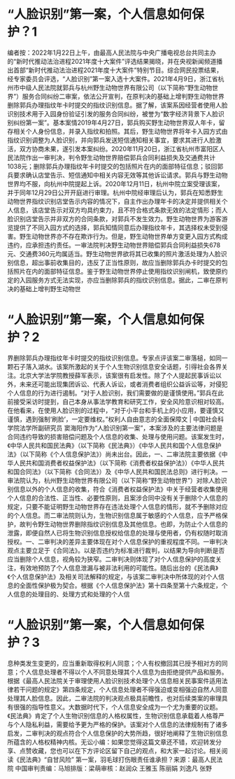 # “人脸识别”第一案，个人信息如何保护？1

编者按：2022年1月22日上午，由最高人民法院与中央广播电视总台共同主办的“新时代推动法治进程2021年度十大案件”评选结果揭晓，并在央视新闻频道播出首部“新时代推动法治进程2021年度十大案件”特别节目。综合网民投票结果，经专家委员会评选，“人脸识别”第一案入选十大案件。2021年4月9日，浙江省杭州市中级人民法院就郭兵与杭州野生动物世界有限公司（以下简称“野生动物世界”）服务合同纠纷二审案，依法公开宣判，在原判决的基础上增判野生动物世界删除郭兵办理指纹年卡时提交的指纹识别信息。据了解，该案系因经营者使用人脸识别技术用于入园身份验证引发的服务合同纠纷，被誉为“数字经济背景下人脸识别纠纷第一案”。基本案情2019年4月27日，郭兵购买野生动物世界双人年卡，留存相关个人身份信息，并录入指纹和拍照。其后，野生动物世界将年卡入园方式由指纹识别调整为人脸识别，并向郭兵发送短信通知相关事宜，要求其进行人脸激活，双方协商未果，遂引发本案纠纷。2020年11月20日，浙江省杭州市富阳区人民法院作出一审判决，判令野生动物世界赔偿郭兵合同利益损失及交通费共计1038元；删除郭兵办理指纹年卡时提交的包括照片在内的面部特征信息；驳回郭兵要求确认店堂告示、短信通知中相关内容无效等其他诉讼请求。郭兵与野生动物世界均不服，向杭州中院提起上诉。2020年12月11日，杭州中院立案受理该案，并于同年12月29日公开开庭进行审理。杭州中院经审理后认为，郭兵在知悉野生动物世界指纹识别店堂告示内容的情况下，自主作出办理年卡的决定并提供相关个人信息，该店堂告示对双方均具约束力，且不符合格式条款无效的法定情形；而人脸识别店堂告示并非双方的合同条款，对郭兵不发生效力。野生动物世界为游客游览提供了不同入园方式的选择，郭兵知情同意后办理指纹年卡，其选择权未受到侵害。野生动物世界亦不存在欺诈行为。但是，野生动物世界单方变更入园方式构成违约，应承担违约责任。一审法院判决野生动物世界赔偿郭兵合同利益损失678元、交通费360元均属适当。野生动物世界欲将其已收集的照片激活处理为人脸识别信息，超出事前收集目的，违反了正当性原则，故应当删除郭兵办卡时提交的包括照片在内的面部特征信息。鉴于野生动物世界停止使用指纹识别闸机，致使原约定的入园服务方式无法实现，亦应当删除郭兵的指纹识别信息。据此，二审在原判决的基础上增判野生动物世

# “人脸识别”第一案，个人信息如何保护？2

界删除郭兵办理指纹年卡时提交的指纹识别信息。专家点评该案二审落槌，如同一颗石子落入湖水。该案所激起的关于个人生物识别信息安全话题，引得社会各界关注。北京大学法学院教授薛军表示，该案很有启发性。除了个人提起民事诉讼以外，未来还可能出现集团诉讼、代表人诉讼，或者消费者组织公益诉讼等，对侵犯个人信息的行为进行遏制。“对于人脸识别，我们需要做的是谨慎使用。”郭兵在此前接受采访时提到，自己本身从事法学教育和研究工作，安全风险意识相对较高。在他看来，在使用人脸识别的过程中，“对于小平台和手机上的小应用，要谨慎又谨慎，遇到强制‘刷脸’，一定要维权。”权利人自由意志的全面保障文 | 中国社会科学院法学所副研究员 窦海阳作为“人脸识别第一案”，本案涉及的主要法律问题是合同违约导致的损害赔偿问题及个人信息的收集、处理与使用问题。该案发生时，《中华人民共和国民法典》（以下简称《民法典》）《中华人民共和国个人信息保护法》（以下简称《个人信息保护法》）尚未出台。因此，一、二审法院主要依据《中华人民共和国消费者权益保护法》（以下简称《消费者权益保护法》）《中华人民共和国合同法》（以下简称《合同法》）及《中华人民共和国民法总则》进行判决。一审法院认为，杭州野生动物世界有限公司（以下简称“野生动物世界”）对除人脸识别信息以外的个人信息的收集，符合《消费者权益保护法》中关于经营者收集使用个人信息的合法性、正当性、必要性原则，且案涉合同中没有关于删除个人信息的规定，只要不能证明野生动物世界存在违法处理个人信息的情形，就不予删除对应的个人信息。而二审法院则认为，生物识别信息属于敏感的个人信息，应予严格保护，故判令野生动物世界删除指纹识别信息及其他信息。也即，为防止个人信息的泄露，即便自然人已将生物识别信息授权给信息的处理与使用者，仍有权随时取消授权。一、二审判决的差异主要体现在对个人信息保护的重视程度不同。一审判决观点主要立足于《合同法》。以是否违约为标准进行裁判，以结果为导向判断是否应当删除个人信息，视角较为狭窄。二审判决则体现了对个人信息保护的高度关注，有效地预防了个人信息泄漏与被非法利用的可能性。随后出台的《民法典》《个人信息保护法》及相关司法解释的规定，与该案二审判决中所体现的对个人信息的全面性保护极为契合。根据《个人信息保护法》第十四条至第十六条规定，个人信息的处理目的、处理方式和处理的个人信

# “人脸识别”第一案，个人信息如何保护？3

息种类发生变更的，应当重新取得权利人同意；个人有权撤回其已授予相对方的同意；个人信息处理者不得以个人不同意处理其个人信息为由拒绝提供产品和服务。根据《最高人民法院关于审理使用人脸识别技术处理个人信息相关民事案件适用法律若干问题的规定》第四条规定，个人信息处理者不得强迫或变相强迫自然人同意处理其人脸信息。因此，二审法院的判决观点极具前瞻性，也对后续类案的审理具有很强的指导性意义。大数据时代下，个人信息安全成为一个尤为重要的议题。《民法典》肯定了个人生物识别信息的人格权属性，生物识别信息承载着人格尊严与个人隐私利益，需要给予更为严格的保护。该案对个人信息的法律规制有了诸多启发，二审判决的观点符合个人信息保护的大势所趋，很好地阐释了生物识别信息所蕴含的人格权精神内核。无讼小编：如果您觉得这篇文章还不错，欢迎转发分享、点赞收藏，您也可以在下方评论区留下自己的观点，和大家一起讨论。相关阅读《民法典》“自甘风险” 第一案，羽毛球打伤眼责任谁承担？来源：最高人民法院 中国审判责编：马旭排版：梁萌审核：赵润众 王雅玉 陈丽娟 刘逸凡 张野

